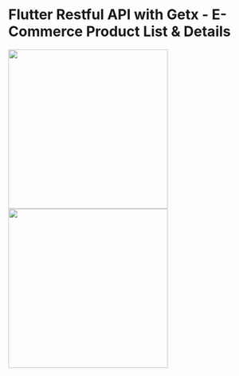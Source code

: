 # Flutter Restful API with Getx - E-Commerce Product List & Details



<img src="https://github.com/githuseyingur/flutter_getx_restful_api_ecommerce_makeup/assets/120099096/6ffb976d-11e5-4a64-aaa5-7b2f4ba77330"  width="320">
<img src="https://github.com/githuseyingur/flutter_getx_restful_api_ecommerce_makeup/assets/120099096/ed60d92c-ca22-4b56-afe3-e8f7e619216c"  width="320">
